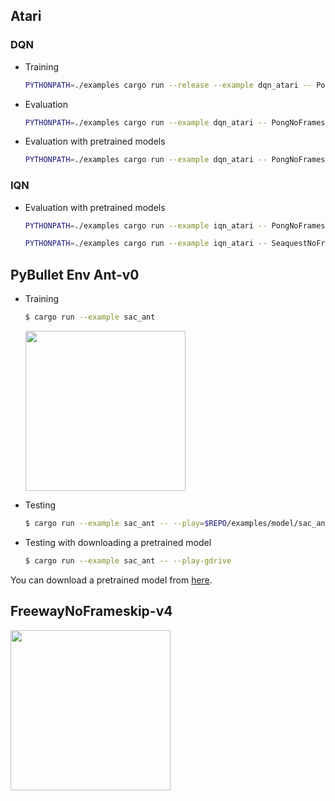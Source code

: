 ## Atari

### DQN

* Training

  ```bash
  PYTHONPATH=./examples cargo run --release --example dqn_atari -- PongNoFrameskip-v4
  ```

* Evaluation

  ```bash
  PYTHONPATH=./examples cargo run --example dqn_atari -- PongNoFrameskip-v4 --play ./examples/model/dqn_PongNoFrameskip-v4
  ```

* Evaluation with pretrained models

  ```bash
  PYTHONPATH=./examples cargo run --example dqn_atari -- PongNoFrameskip-v4 --play-gdrive
  ```

### IQN

* Evaluation with pretrained models

  ```bash
  PYTHONPATH=./examples cargo run --example iqn_atari -- PongNoFrameskip-v4 --play-gdrive
  ```

  ```bash
  PYTHONPATH=./examples cargo run --example iqn_atari -- SeaquestNoFrameskip-v4 --play-gdrive
  ```

## PyBullet Env Ant-v0

* Training

  ```bash
  $ cargo run --example sac_ant
  ```

  <img src="https://drive.google.com/uc?id=16TEKfby6twCP6PxYoSlBqzOPEwVk1o4Q" width="256">

* Testing

  ```bash
  $ cargo run --example sac_ant -- --play=$REPO/examples/model/sac_ant
  ```

* Testing with downloading a pretrained model

  ```bash
  $ cargo run --example sac_ant -- --play-gdrive
  ```

You can download a pretrained model from [here](https://drive.google.com/uc?export=download&id=1fdAVJLgFY2v0BDyE-xGt7mxpa8GXa9aX).

## FreewayNoFrameskip-v4

<img src="https://drive.google.com/uc?export=view&id=1KUXN4GpL_lrwNJ4synSH9P1ROT3ljVAD" width="256">
